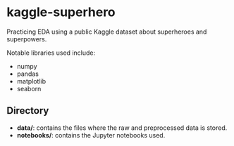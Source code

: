 # kaggle-superhero
Practicing EDA using a public Kaggle dataset about superheroes and superpowers.

Notable libraries used include:
- numpy
- pandas
- matplotlib
- seaborn

## Directory
- **data/**: contains the files where the raw and preprocessed data is stored.
- **notebooks/**: contains the Jupyter notebooks used.
